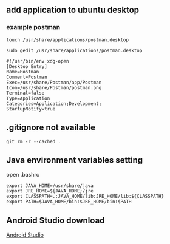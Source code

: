 ## add application to ubuntu desktop    
### example postman   

` touch /usr/share/applications/postman.desktop `  

` sudo gedit /usr/share/applications/postman.desktop `

```
#!/usr/bin/env xdg-open
[Desktop Entry]
Name=Postman
Comment=Postman
Exec=/usr/share/Postman/app/Postman
Icon=/usr/share/Postman/postman.png
Terminal=false
Type=Application
Categories=Application;Development;
StartupNotify=true
```

## .gitignore not available   

`git rm -r --cached .`

## Java environment variables setting    
open .bashrc   
```
export JAVA_HOME=/usr/share/java
export JRE_HOME=${JAVA_HOME}/jre
export CLASSPATH=.:JAVA_HOME/lib:JRE_HOME/lib:${CLASSPATH}
export PATH=$JAVA_HOME/bin:$JRE_HOME/bin:$PATH
```

## Android Studio download   

[Android Studio](https://developer.android.google.cn/studio)




